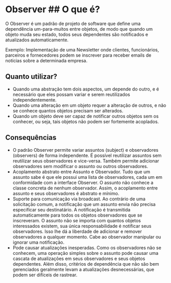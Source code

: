 # Observer ## O que é?

O Observer é um padrão de projeto de software que define uma dependência um-para-muitos entre objetos, de modo que quando um objeto muda seu estado, todos seus dependentes são notificados e atualizados automaticamente.

Exemplo: Implementação de uma Newsletter onde clientes, funcionários, parceiros e fornecedores podem se inscrever para receber emails de notícias sobre a determinada empresa.

## Quanto utilizar?

- Quando uma abstração tem dois aspectos, um depende do outro, e é necessário que eles possam variar e serem reutilizados independentemente.
- Quando uma alteração em um objeto requer a alteração de outros, e não se conhece quantos objetos precisam ser alterados.
- Quando um objeto deve ser capaz de notificar outros objetos sem os conhecer, ou seja, tais objetos não podem ser fortemente acoplados.

## Consequências

- O padrão Observer permite variar assuntos (subject) e observadores (observers) de forma independente. É possível reutilizar assuntos sem reutilizar seus observadores e vice-versa. Também permite adicionar observadores sem modificar o assunto ou outros observadores.
- Acoplamento abstrato entre Assunto e Observador. Tudo que um assunto sabe é que ele possui uma lista de observadores, cada um em conformidade com a interface Observer. O assunto não conhece a classe concreta de nenhum observador. Assim, o acoplamento entre assunto e seus observadores é abstrato e mínimo.
- Suporte para comunicação via broadcast. Ao contrário de uma solicitação comum, a notificação que um assunto envia não precisa especificar seu destinatário. A notificação é transmitida automaticamente para todos os objetos observadores que se inscreveram. O assunto não se importa com quantos objetos interessados existem, sua única responsabilidade é notificar seus observadores. Isso lhe dá a liberdade de adicionar e remover observadores a qualquer momento. Cabe ao observador manipular ou ignorar uma notificação.
- Pode causar atualizações inesperadas. Como os observadores não se conhecem, uma operação simples sobre o assunto pode causar uma cascata de atualizações em seus observadores e seus objetos dependentes. Além disso, critérios de dependência que não são bem gerenciados geralmente levam a atualizações desnecessárias, que podem ser difíceis de rastrear.
